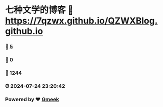 # 七种文学的博客 :link: https://7qzwx.github.io/QZWXBlog.github.io 
### :page_facing_up: [5](https://7qzwx.github.io/QZWXBlog.github.io/tag.html) 
### :speech_balloon: 0 
### :hibiscus: 1244 
### :alarm_clock: 2024-07-24 23:20:42 
### Powered by :heart: [Gmeek](https://github.com/Meekdai/Gmeek)

